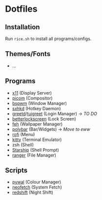 # Dotfiles
## Installation
Run `rice.sh` to install all programs/configs.

## Themes/Fonts
- ...

## Programs
- [x11](https://x.org) (Display Server)
- [picom](https://github.com/yshui/picom) (Compositor)
- [bspwm](https://github.com/baskerville/bspwm) (Window Manager)
- [sxhkd](https://github.com/baskerville/sxhkd) (Hotkey Daemon)
- [greetd](https://git.sr.ht/~kennylevinsen/greetd)/[tuigreet](https://github.com/apognu/tuigreet) (Login Manager) -> *TO DO*
- [betterlockscreen](https://github.com/betterlockscreen/betterlockscreen) (Lock Screen) 
- [feh](https://github.com/derf/feh) (Wallpaper Manager)
- [polybar](https://github.com/polybar/polybar) (Bar/Widgets) -> *Move to eww*
- [rofi](https://github.com/davatorium/rofi) (Menu)
- [kitty](https://sw.kobevidgoyal.net/kitty) (Terminal Emulator)
- zsh (Shell)
- [Starship](https://starship.rs) (Shell Prompt)
- [ranger](https://github.com/ranger/ranger) (File Manager)

## Scripts
- [pywal](https://github.com/dylanaraps/pywal) (Colour Manager)
- [neofetch](https://github.com/dylanaraps/neofetch) (System Fetch)
- [redshift](https://github.com/jonls/redshift) (Night Shift)